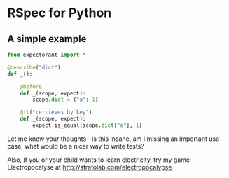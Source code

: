 # RSpec for Python


## A simple example
```python
from expectorant import *

@describe("dict")
def _():

    @before
    def _(scope, expect):
        scope.dict = {"a": 1}

    @it("retrieves by key")
    def _(scope, expect):
        expect.is_equal(scope.dict["a"], 1)
```


Let me know your thoughts--is this insane, am I missing an important use-case, what would be a nicer way to write tests?

Also, if you or your child wants to learn electricity, try my game Electropocalyse at http://stratolab.com/electropocalypse
